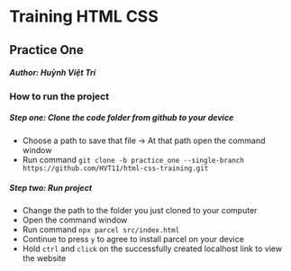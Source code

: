 # Training HTML CSS
## Practice One
##### Author: Huỳnh Việt Trí

### How to run the project

##### Step one: **Clone the code folder from github to your device**
- Choose a path to save that file -> At that path open the command window  
- Run command `git clone -b practice_one --single-branch https://github.com/HVT11/html-css-training.git`  
##### Step two: **Run project**
- Change the path to the folder you just cloned to your computer  
- Open the command window  
- Run command `npx parcel src/index.html`
- Continue to press `y` to agree to install parcel on your device
- Hold `ctrl` and `click` on the successfully created localhost link to view the website
